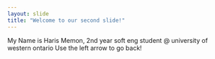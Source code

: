 ```yaml
---
layout: slide
title: "Welcome to our second slide!"
---
```

My Name is Haris Memon, 2nd year soft eng student @ university of western ontario
Use the left arrow to go back!
